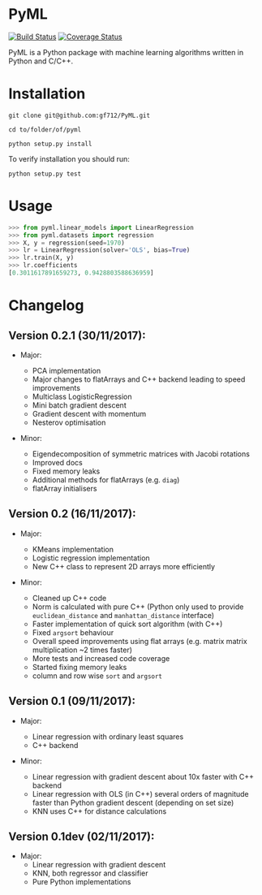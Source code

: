 PyML
====
[![Build Status](https://travis-ci.org/gf712/PyML.svg?branch=dev)](https://travis-ci.org/gf712/PyML)
[![Coverage Status](https://coveralls.io/repos/github/gf712/PyML/badge.svg)](https://coveralls.io/github/gf712/PyML)

PyML is a Python package with machine learning algorithms written in Python and C/C++.

Installation
============
`git clone git@github.com:gf712/PyML.git`

`cd to/folder/of/pyml`

`python setup.py install`

To verify installation you should run:

`python setup.py test`


Usage
=====
```python
>>> from pyml.linear_models import LinearRegression
>>> from pyml.datasets import regression
>>> X, y = regression(seed=1970)
>>> lr = LinearRegression(solver='OLS', bias=True)
>>> lr.train(X, y)
>>> lr.coefficients
[0.3011617891659273, 0.9428803588636959]
```

Changelog
=========
## Version 0.2.1 (30/11/2017):
 - Major:
    - PCA implementation
    - Major changes to flatArrays and C++ backend leading to speed improvements
    - Multiclass LogisticRegression
    - Mini batch gradient descent
    - Gradient descent with momentum
    - Nesterov optimisation

    
 - Minor:
    - Eigendecomposition of symmetric matrices with Jacobi rotations
    - Improved docs
    - Fixed memory leaks
    - Additional methods for flatArrays (e.g. `diag`)
    - flatArray initialisers 
    
## Version 0.2 (16/11/2017):
 - Major:
    - KMeans implementation
    - Logistic regression implementation
    - New C++ class to represent 2D arrays more efficiently

 - Minor:
    - Cleaned up C++ code
    - Norm is calculated with pure C++ (Python only used to provide `euclidean_distance` and `manhattan_distance` interface)
    - Faster implementation of quick sort algorithm (with C++)
    - Fixed `argsort` behaviour
    - Overall speed improvements using flat arrays (e.g. matrix matrix multiplication ~2 times faster)
    - More tests and increased code coverage
    - Started fixing memory leaks
    - column and row wise `sort` and `argsort`

## Version 0.1 (09/11/2017):
 - Major:
    - Linear regression with ordinary least squares
    - C++ backend
    
 - Minor:
    - Linear regression with gradient descent about 10x faster with C++ backend
    - Linear regression with OLS (in C++) several orders of magnitude faster than Python gradient descent (depending on set size)
    - KNN uses C++ for distance calculations
    
## Version 0.1dev (02/11/2017):
 - Major:
    - Linear regression with gradient descent 
    - KNN, both regressor and classifier
    - Pure Python implementations